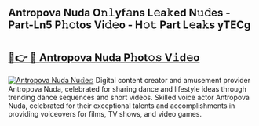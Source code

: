 ## Antropova Nuda O𝚗𝚕yf𝚊ns L𝚎a𝚔ed N𝚞𝚍es - Part-Ln5 P𝚑𝚘tos Vi𝚍𝚎o - H𝚘𝚝 Part L𝚎a𝚔s yTECg

# <h2><a href="http://kfezu0g.oniu.top/?m=Antropova+Nuda">🔗👉 🔴 Antropova Nuda P𝚑ot𝚘𝚜 V𝚒d𝚎o</a></h2>

[![Antropova Nuda Nu𝚍e𝚜](https://i.imgur.com/0qMVB7G.gif)](http://kfezu0g.oniu.top/?m=Antropova+Nuda)
Digital content creator and amusement provider Antropova Nuda, celebrated for sharing dance and lifestyle ideas through trending dance sequences and short videos. Skilled voice actor Antropova Nuda, celebrated for their exceptional talents and accomplishments in providing voiceovers for films, TV shows, and video games.  

